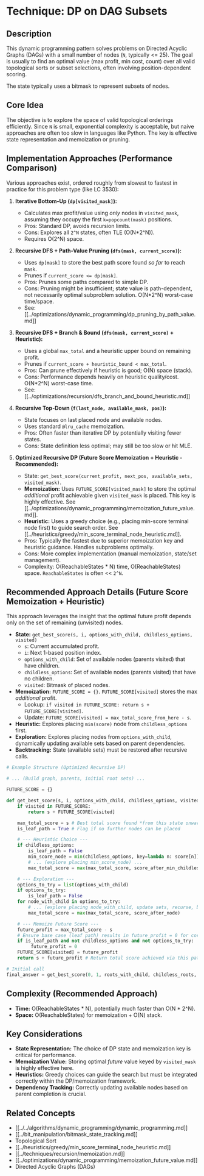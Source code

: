 # Technique: DP on DAG Subsets

## Description

This dynamic programming pattern solves problems on Directed Acyclic Graphs (DAGs) with a small number of nodes (`N`, typically <= 25). The goal is usually to find an optimal value (max profit, min cost, count) over all valid topological sorts or subset selections, often involving position-dependent scoring.

The state typically uses a bitmask to represent subsets of nodes.

## Core Idea

The objective is to explore the space of valid topological orderings efficiently. Since `N` is small, exponential complexity is acceptable, but naive approaches are often too slow in languages like Python. The key is effective state representation and memoization or pruning.

## Implementation Approaches (Performance Comparison)

Various approaches exist, ordered roughly from slowest to fastest in practice for this problem type (like LC 3530):

1.  **Iterative Bottom-Up (`dp[visited_mask]`):**
    *   Calculates max profit/value using *only* nodes in `visited_mask`, assuming they occupy the first `k=popcount(mask)` positions.
    *   Pros: Standard DP, avoids recursion limits.
    *   Cons: Explores all `2^N` states, often TLE (O(N*2^N)).
    *   Requires O(2^N) space.

2.  **Recursive DFS + Path-Value Pruning (`dfs(mask, current_score)`):**
    *   Uses `dp[mask]` to store the best path score found *so far* to reach `mask`.
    *   Prunes if `current_score <= dp[mask]`.
    *   Pros: Prunes some paths compared to simple DP.
    *   Cons: Pruning might be insufficient; state value is path-dependent, not necessarily optimal subproblem solution. O(N*2^N) worst-case time/space.
    *   See: [[../optimizations/dynamic_programming/dp_pruning_by_path_value.md]]

3.  **Recursive DFS + Branch & Bound (`dfs(mask, current_score)` + Heuristic):**
    *   Uses a global `max_total` and a heuristic upper bound on remaining profit.
    *   Prunes if `current_score + heuristic_bound < max_total`.
    *   Pros: Can prune effectively if heuristic is good; O(N) space (stack).
    *   Cons: Performance depends heavily on heuristic quality/cost. O(N*2^N) worst-case time.
    *   See: [[../optimizations/recursion/dfs_branch_and_bound_heuristic.md]]

4.  **Recursive Top-Down (`f(last_node, available_mask, pos)`):**
    *   State focuses on last placed node and available nodes.
    *   Uses standard `@lru_cache` memoization.
    *   Pros: Often faster than iterative DP by potentially visiting fewer states.
    *   Cons: State definition less optimal; may still be too slow or hit MLE.

5.  **Optimized Recursive DP (Future Score Memoization + Heuristic - Recommended):**
    *   State: `get_best_score(current_profit, next_pos, available_sets, visited_mask)`.
    *   **Memoization:** Uses `FUTURE_SCORE[visited_mask]` to store the optimal *additional* profit achievable given `visited_mask` is placed. This key is highly effective. See [[../optimizations/dynamic_programming/memoization_future_value.md]].
    *   **Heuristic:** Uses a greedy choice (e.g., placing min-score terminal node first) to guide search order. See [[../heuristics/greedy/min_score_terminal_node_heuristic.md]].
    *   Pros: Typically the fastest due to superior memoization key and heuristic guidance. Handles subproblems optimally.
    *   Cons: More complex implementation (manual memoization, state/set management).
    *   Complexity: O(ReachableStates * N) time, O(ReachableStates) space. `ReachableStates` is often << `2^N`.

## Recommended Approach Details (Future Score Memoization + Heuristic)

This approach leverages the insight that the optimal future profit depends only on the set of remaining (unvisited) nodes.

*   **State:** `get_best_score(s, i, options_with_child, childless_options, visited)`
    *   `s`: Current accumulated profit.
    *   `i`: Next 1-based position index.
    *   `options_with_child`: Set of available nodes (parents visited) that have children.
    *   `childless_options`: Set of available nodes (parents visited) that have no children.
    *   `visited`: Bitmask of placed nodes.
*   **Memoization:** `FUTURE_SCORE = {}`. `FUTURE_SCORE[visited]` stores the max *additional* profit.
    *   Lookup: `if visited in FUTURE_SCORE: return s + FUTURE_SCORE[visited]`.
    *   Update: `FUTURE_SCORE[visited] = max_total_score_from_here - s`.
*   **Heuristic:** Explores placing `min(score)` node from `childless_options` first.
*   **Exploration:** Explores placing nodes from `options_with_child`, dynamically updating available sets based on parent dependencies.
*   **Backtracking:** State (available sets) must be restored after recursive calls.

```python
# Example Structure (Optimized Recursive DP)

# ... (Build graph, parents, initial root sets) ...

FUTURE_SCORE = {}

def get_best_score(s, i, options_with_child, childless_options, visited):
    if visited in FUTURE_SCORE:
        return s + FUTURE_SCORE[visited]

    max_total_score = s # Best total score found *from this state onwards*
    is_leaf_path = True # Flag if no further nodes can be placed

    # --- Heuristic Choice --- 
    if childless_options:
        is_leaf_path = False
        min_score_node = min(childless_options, key=lambda n: score[n])
        # ... (explore placing min_score_node) ...
        max_total_score = max(max_total_score, score_after_min_childless)

    # --- Exploration --- 
    options_to_try = list(options_with_child)
    if options_to_try:
        is_leaf_path = False
    for node_with_child in options_to_try:
        # ... (explore placing node_with_child, update sets, recurse, backtrack sets)
        max_total_score = max(max_total_score, score_after_node)

    # --- Memoize Future Score ---
    future_profit = max_total_score - s
    # Ensure base case (leaf path) results in future_profit = 0 for correct memoization
    if is_leaf_path and not childless_options and not options_to_try:
         future_profit = 0 
    FUTURE_SCORE[visited] = future_profit
    return s + future_profit # Return total score achieved via this path

# Initial call
final_answer = get_best_score(0, 1, roots_with_child, childless_roots, 0)

```

## Complexity (Recommended Approach)

*   **Time:** O(ReachableStates * N), potentially much faster than O(N * 2^N).
*   **Space:** O(ReachableStates) for memoization + O(N) stack.

## Key Considerations

*   **State Representation:** The choice of DP state and memoization key is critical for performance.
*   **Memoization Value:** Storing optimal *future* value keyed by `visited_mask` is highly effective here.
*   **Heuristics:** Greedy choices can guide the search but must be integrated correctly within the DP/memoization framework.
*   **Dependency Tracking:** Correctly updating available nodes based on parent completion is crucial.

## Related Concepts
*   [[../../algorithms/dynamic_programming/dynamic_programming.md]]
*   [[../bit_manipulation/bitmask_state_tracking.md]]
*   Topological Sort
*   [[../heuristics/greedy/min_score_terminal_node_heuristic.md]]
*   [[../techniques/recursion/memoization.md]]
*   [[../optimizations/dynamic_programming/memoization_future_value.md]]
*   Directed Acyclic Graphs (DAGs) 